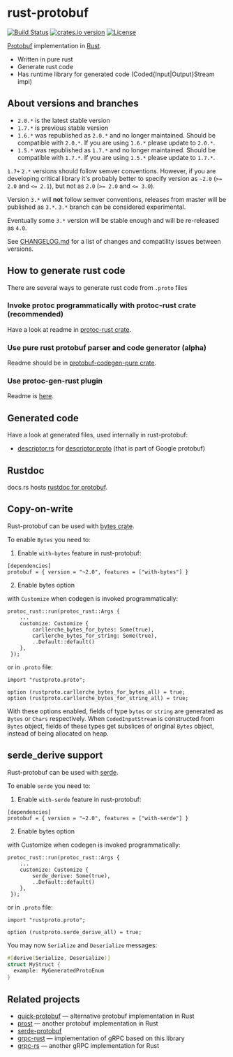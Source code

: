 rust-protobuf
=============

<!-- https://travis-ci.org/stepancheg/rust-protobuf.png -->
[![Build Status](https://img.shields.io/travis/stepancheg/rust-protobuf.svg)](https://travis-ci.org/stepancheg/rust-protobuf)
[![crates.io version](https://img.shields.io/crates/v/protobuf.svg)](https://crates.io/crates/protobuf)
[![License](https://img.shields.io/crates/l/protobuf.svg)](https://github.com/stepancheg/rust-protobuf/blob/master/LICENSE.txt)

[Protobuf](https://developers.google.com/protocol-buffers/docs/overview) implementation in [Rust](https://www.rust-lang.org/).

* Written in pure rust
* Generate rust code
* Has runtime library for generated code
  (Coded{Input|Output}Stream impl)

## About versions and branches

- `2.0.*` is the latest stable version
- `1.7.*` is previous stable version
- `1.6.*` was republished as `2.0.*` and no longer maintained. Should be compatible with `2.0.*`.
  If you are using `1.6.*` please update to `2.0.*`.
- `1.5.*` was republished as `1.7.*` and no longer maintained. Should be compatible with `1.7.*`.
  If you are using `1.5.*` please update to `1.7.*`.

`1.7+` `2.*` versions should follow semver conventions. However, if you are developing critical library
it's probably better to specify version as `~2.0` (`>= 2.0` and `<= 2.1`), but not as `2.0` (`>= 2.0` and `<= 3.0`).

Version `3.*` will **not** follow semver conventions, releases from master will be published as `3.*`.
`3.*` branch can be considered experimental.

Eventually some `3.*` version will be stable enough and will be re-released as `4.0`.

See [CHANGELOG.md](CHANGELOG.md) for a list of changes and compatility issues between versions.

## How to generate rust code

There are several ways to generate rust code from `.proto` files

### Invoke protoc programmatically with protoc-rust crate (recommended)

Have a look at readme in [protoc-rust crate](https://github.com/stepancheg/rust-protobuf/tree/master/protoc-rust).

### Use pure rust protobuf parser and code generator (alpha)

Readme should be in
[protobuf-codegen-pure crate](https://github.com/stepancheg/rust-protobuf/tree/master/protobuf-codegen-pure).

### Use protoc-gen-rust plugin

Readme is [here](https://github.com/stepancheg/rust-protobuf/tree/master/protobuf-codegen).

## Generated code

Have a look at generated files, used internally in rust-protobuf:

* [descriptor.rs](https://github.com/stepancheg/rust-protobuf/blob/master/protobuf/src/descriptor.rs)
  for [descriptor.proto](https://github.com/stepancheg/rust-protobuf/blob/master/proto/google/protobuf/descriptor.proto)
  (that is part of Google protobuf)

## Rustdoc

docs.rs hosts [rustdoc for protobuf](https://docs.rs/protobuf/*/protobuf/).

## Copy-on-write

Rust-protobuf can be used with [bytes crate](https://github.com/carllerche/bytes).

To enable `Bytes` you need to:

1. Enable `with-bytes` feature in rust-protobuf:

```
[dependencies]
protobuf = { version = "~2.0", features = ["with-bytes"] }
```

2. Enable bytes option

with `Customize` when codegen is invoked programmatically:

```
protoc_rust::run(protoc_rust::Args {
    ...
    customize: Customize {
        carllerche_bytes_for_bytes: Some(true),
        carllerche_bytes_for_string: Some(true),
        ..Default::default()
    },
 });
 ```

or in `.proto` file:

```
import "rustproto.proto";

option (rustproto.carllerche_bytes_for_bytes_all) = true;
option (rustproto.carllerche_bytes_for_string_all) = true;
```

With these options enabled, fields of type `bytes` or `string` are
generated as `Bytes` or `Chars` respectively. When `CodedInputStream` is constructed
from `Bytes` object, fields of these types get subslices of original `Bytes` object,
instead of being allocated on heap.

## serde_derive support

Rust-protobuf can be used with [serde](https://github.com/serde-rs/serde).

To enable `serde` you need to:

1. Enable `with-serde` feature in rust-protobuf:

```
[dependencies]
protobuf = { version = "~2.0", features = ["with-serde"] }
```

2. Enable bytes option

with Customize when codegen is invoked programmatically:

```
protoc_rust::run(protoc_rust::Args {
    ...
    customize: Customize {
        serde_derive: Some(true),
        ..Default::default()
    },
 });
 ```

or in `.proto` file:

```
import "rustproto.proto";

option (rustproto.serde_derive_all) = true;
```

You may now `Serialize` and `Deserialize` messages:

```rs
#[derive(Serialize, Deserialize)]
struct MyStruct {
  example: MyGeneratedProtoEnum
}
```

## Related projects

* [quick-protobuf](https://github.com/tafia/quick-protobuf) — alternative protobuf implementation in Rust
* [prost](https://github.com/danburkert/prost) — another protobuf implementation in Rust
* [serde-protobuf](https://github.com/dflemstr/serde-protobuf)
* [grpc-rust](https://github.com/stepancheg/grpc-rust) — implementation of gRPC based on this library
* [grpc-rs](https://github.com/pingcap/grpc-rs/) — another gRPC implementation for Rust
